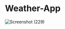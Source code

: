 # Weather-App

![Screenshot (229)](https://user-images.githubusercontent.com/47039082/138596487-636e4b5b-cef8-4f31-9499-c7c9e7dcd673.png)
